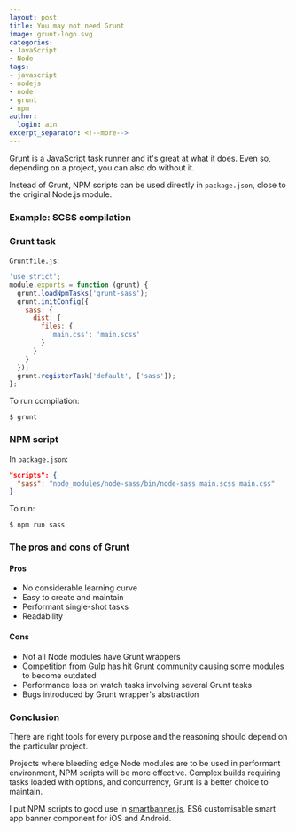 ```yaml
---
layout: post
title: You may not need Grunt
image: grunt-logo.svg
categories:
- JavaScript
- Node
tags:
- javascript
- nodejs
- node
- grunt
- npm
author:
  login: ain
excerpt_separator: <!--more-->
---
```

Grunt is a JavaScript task runner and it's great at what it does. Even so, depending on a project, you can also do without it.<!--more-->

Instead of Grunt, NPM scripts can be used directly in `package.json`, close to the original Node.js module.

### Example: SCSS compilation

### Grunt task

`Gruntfile.js`:

```javascript
'use strict';
module.exports = function (grunt) {
  grunt.loadNpmTasks('grunt-sass');
  grunt.initConfig({
    sass: {
      dist: {
        files: {
          'main.css': 'main.scss'
        }
      }
    }
  });
  grunt.registerTask('default', ['sass']);
};
```

To run compilation:

```
$ grunt
```

### NPM script

In `package.json`:

```json
"scripts": {
  "sass": "node_modules/node-sass/bin/node-sass main.scss main.css"
}
```

To run:

```
$ npm run sass
```

### The pros and cons of Grunt

#### Pros

- No considerable learning curve
- Easy to create and maintain
- Performant single-shot tasks
- Readability

#### Cons

- Not all Node modules have Grunt wrappers
- Competition from Gulp has hit Grunt community causing some modules to become outdated
- Performance loss on watch tasks involving several Grunt tasks
- Bugs introduced by Grunt wrapper's abstraction

### Conclusion

There are right tools for every purpose and the reasoning should depend on the particular project.

Projects where bleeding edge Node modules are to be used in performant environment, NPM scripts will be more effective. Complex builds requiring tasks loaded with options, and concurrency, Grunt is a better choice to maintain.

I put NPM scripts to good use in [smartbanner.js](https://github.com/ain/smartbanner.js/blob/918049219a39bd1e9d6b139a6019d7ca58f2ef17/package.json#L37-L51 "ECMAScript 6 based component for customisable smart app banners"), ES6 customisable smart app banner component for iOS and Android.
